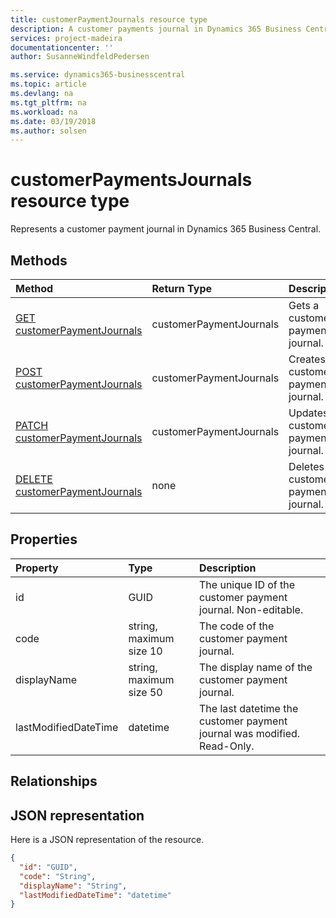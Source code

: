 ```yaml
---
title: customerPaymentJournals resource type 
description: A customer payments journal in Dynamics 365 Business Central.
services: project-madeira
documentationcenter: ''
author: SusanneWindfeldPedersen

ms.service: dynamics365-businesscentral
ms.topic: article
ms.devlang: na
ms.tgt_pltfrm: na
ms.workload: na
ms.date: 03/19/2018
ms.author: solsen
---
```


# customerPaymentsJournals resource type
Represents a customer payment journal in Dynamics 365 Business Central.

## Methods

| Method               | Return Type             |Description                      |
|:---------------------|:------------------------|:--------------------------------|
|[GET customerPaymentJournals](../api/dynamics_customerpaymentsjournal_get.md)      |customerPaymentJournals|Gets a customer payment journal.   |
|[POST customerPaymentJournals](../api/dynamics_create_customerpaymentsjournal.md)  |customerPaymentJournals|Creates a customer payment journal.|
|[PATCH customerPaymentJournals](../api/dynamics_customerpaymentsjournal_update.md) |customerPaymentJournals|Updates a customer payment journal.|
|[DELETE customerPaymentJournals](../api/dynamics_customerpaymentsjournal_delete.md)|none                     |Deletes a customer payment journal.|

## Properties
| Property	         | Type	                 |Description                                                             |
|:-------------------|:----------------------|:-----------------------------------------------------------------------|
|id                  |GUID                   |The unique ID of the customer payment journal. Non-editable.           |
|code                |string, maximum size 10| The code of the customer payment journal.                             |
|displayName         |string, maximum size 50| The display name of the customer payment journal.                     |
|lastModifiedDateTime|datetime               |The last datetime the customer payment journal was modified. Read-Only.|

## Relationships

## JSON representation

Here is a JSON representation of the resource.


```json
{
  "id": "GUID",
  "code": "String",
  "displayName": "String",
  "lastModifiedDateTime": "datetime"
}
```

